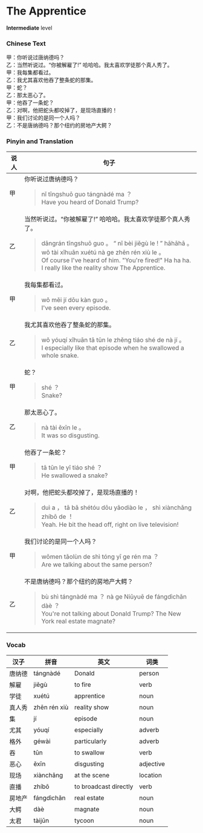 # The Apprentice
**Intermediate** level
### Chinese Text
甲：你听说过唐纳德吗？<br />乙：当然听说过。“你被解雇了!” 哈哈哈。我太喜欢学徒那个真人秀了。<br />甲：我每集都看过。<br />乙：我尤其喜欢他吞了整条蛇的那集。<br />甲：蛇？<br />乙：那太恶心了。<br />甲：他吞了一条蛇？<br />乙：对啊，他把蛇头都咬掉了，是现场直播的！<br />甲：我们讨论的是同一个人吗？<br />乙：不是唐纳德吗？那个纽约的房地产大鳄？

### Pinyin and Translation
|说人|句子|
|----|----|
|甲|你听说过唐纳德吗？<blockquote>nǐ tīngshuō guo tángnàdé ma ？<br />Have you heard of Donald Trump?</blockquote>|
|乙|当然听说过。“你被解雇了!” 哈哈哈。我太喜欢学徒那个真人秀了。<blockquote>dāngrán tīngshuō guo 。 “ nǐ bèi jiěgù le ! ”  hāhāhā 。 wǒ tài xǐhuān xuétú nà ge zhēn rén xiù le 。<br />Of course I've heard of him. "You're fired!" Ha ha ha. I really like the reality show The Apprentice.</blockquote>|
|甲|我每集都看过。<blockquote>wǒ měi jí dōu kàn guo 。<br />I've seen every episode.</blockquote>|
|乙|我尤其喜欢他吞了整条蛇的那集。<blockquote>wǒ yóuqí xǐhuān tā tūn le zhěng tiáo shé de nà jí 。<br />I especially like that episode when he swallowed a whole snake.</blockquote>|
|甲|蛇？<blockquote>shé ？<br />Snake?</blockquote>|
|乙|那太恶心了。<blockquote>nà tài ěxīn le 。<br />It was so disgusting.</blockquote>|
|甲|他吞了一条蛇？<blockquote>tā tūn le yī tiáo shé ？<br />He swallowed a snake?</blockquote>|
|乙|对啊，他把蛇头都咬掉了，是现场直播的！<blockquote>duì a ， tā bǎ shétóu dōu yǎodiào le ， shì xiànchǎng zhíbō de ！<br />Yeah. He bit the head off, right on live television!</blockquote>|
|甲|我们讨论的是同一个人吗？<blockquote>wǒmen tǎolùn de shì tóng yī ge rén ma ？<br />Are we talking about the same person?</blockquote>|
|乙|不是唐纳德吗？那个纽约的房地产大鳄？<blockquote>bù shì tángnàdé ma ？ nà ge Niǔyuē de fángdìchǎn dàè ？<br />You're not talking about Donald Trump? The New York real estate magnate?</blockquote>|
### Vocab
|汉子|拼音|英文|词类|
|----|----|----|----|
|唐纳德|tángnàdé|Donald|person|
|解雇|jiěgù|to fire|verb|
|学徒|xuétú|apprentice|noun|
|真人秀|zhēn rén xiù|reality show|noun|
|集|jí|episode|noun|
|尤其|yóuqí|especially|adverb|
|格外|géwài|particularly|adverb|
|吞|tūn|to swallow|verb|
|恶心|ěxīn|disgusting|adjective|
|现场|xiànchǎng|at the scene|location|
|直播|zhíbō|to broadcast directly|verb|
|房地产|fángdìchǎn|real estate|noun|
|大鳄|dàè|magnate|noun|
|太君|tàijūn|tycoon|noun|